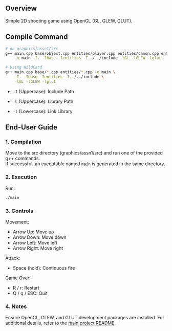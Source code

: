 ## Overview
Simple 2D shooting game using OpenGL (GL, GLEW, GLUT). 



## Compile Command
```bash
# on graphics/assn1/src
g++ main.cpp base/object.cpp entities/player.cpp entities/canon.cpp entities/attack.cpp entities/enemy.cpp entities/bullet.cpp \
    -o main -I. -Ibase -Ientities -I../../include -lGL -lGLEW -lglut

# Using WildCard
g++ main.cpp base/*.cpp entities/*.cpp -o main \
    -I. -Ibase -Ientities -I../../include \
    -lGL -lGLEW -lglut
```

- ``-I`` (Uppercase): Include Path

- ``-L`` (Uppercase): Library Path

- ``-l`` (Lowercase): Link Library

## End-User Guide

### 1. Compilation
Move to the src directory (graphics/assn1/src) and run one of the provided g++ commands.  
If successful, an executable named `main` is generated in the same directory.

### 2. Execution
Run:
```bash
./main
```

### 3. Controls
Movement:
- Arrow Up: Move up
- Arrow Down: Move down
- Arrow Left: Move left
- Arrow Right: Move right

Attack:
- Space (hold): Continuous fire

Game Over:
- R / r: Restart
- Q / q / ESC: Quit

### 4. Notes
Ensure OpenGL, GLEW, and GLUT development packages are installed.
For additional details, refer to the [main project README](../../README.md).